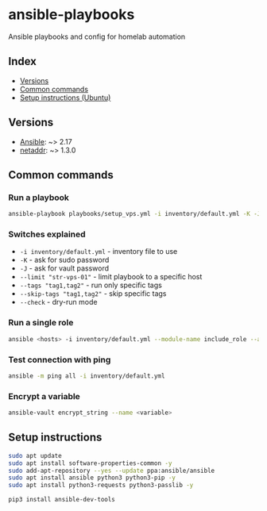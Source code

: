 # ansible-playbooks
Ansible playbooks and config for homelab automation

## Index
- [Versions](#versions)
- [Common commands](#common-commands)
- [Setup instructions (Ubuntu)](#setup-instructions)

## Versions
- [Ansible](https://docs.ansible.com/ansible/latest/installation_guide/intro_installation.html): ~> 2.17
- [netaddr](https://netaddr.readthedocs.io/en/latest/installation.html): ~> 1.3.0

## Common commands

### Run a playbook
```bash
ansible-playbook playbooks/setup_vps.yml -i inventory/default.yml -K -J --limit "str-vps-01"
```

### Switches explained
- `-i inventory/default.yml` - inventory file to use
- `-K` - ask for sudo password
- `-J` - ask for vault password
- `--limit "str-vps-01"` - limit playbook to a specific host
- `--tags "tag1,tag2"` - run only specific tags
- `--skip-tags "tag1,tag2"` - skip specific tags
- `--check` - dry-run mode

### Run a single role
```bash
ansible <hosts> -i inventory/default.yml --module-name include_role --args name=<role_name>
```

### Test connection with ping
```bash
ansible -m ping all -i inventory/default.yml
```

### Encrypt a variable 
```bash
ansible-vault encrypt_string --name <variable>
```

## Setup instructions

```bash
sudo apt update
sudo apt install software-properties-common -y
sudo add-apt-repository --yes --update ppa:ansible/ansible
sudo apt install ansible python3 python3-pip -y
sudo apt install python3-requests python3-passlib -y

pip3 install ansible-dev-tools
```
